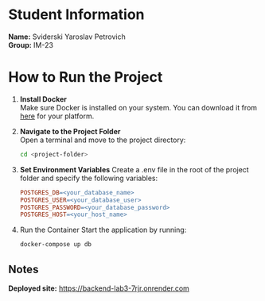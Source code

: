# Student Information
**Name:** Sviderski Yaroslav Petrovich  
**Group:** IM-23

# How to Run the Project

1. **Install Docker**  
   Make sure Docker is installed on your system. 
   You can download it from [here](https://www.docker.com/products/docker-desktop) for your platform.

2. **Navigate to the Project Folder**  
   Open a terminal and move to the project directory:
   ```bash
   cd <project-folder>
3. **Set Environment Variables**
   Create a .env file in the root of the project folder and specify the following variables:
   ```makefile
   POSTGRES_DB=<your_database_name>
   POSTGRES_USER=<your_database_user>
   POSTGRES_PASSWORD=<your_database_password>
   POSTGRES_HOST=<your_host_name>
4. Run the Container
   Start the application by running:
   ```bash
   docker-compose up db

## Notes
**Deployed site:**
https://backend-lab3-7rjr.onrender.com
